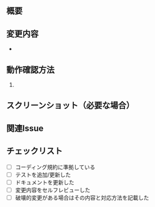 ## 概要
<!-- 変更内容の概要を記載してください -->

## 変更内容
<!-- 具体的な変更内容を箇条書きで記載してください -->
- 

## 動作確認方法
<!-- 変更内容の動作確認方法を記載してください -->
1. 

## スクリーンショット（必要な場合）
<!-- スクリーンショットがあれば添付してください -->

## 関連Issue
<!-- 関連するIssueがあれば記載してください（例：Closes #123） -->

## チェックリスト
- [ ] コーディング規約に準拠している
- [ ] テストを追加/更新した
- [ ] ドキュメントを更新した
- [ ] 変更内容をセルフレビューした
- [ ] 破壊的変更がある場合はその内容と対応方法を記載した
